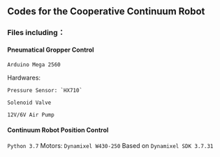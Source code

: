 ## Codes for the Cooperative Continuum Robot

### Files including：
#### Pneumatical Gropper Control
`Arduino Mega 2560`

Hardwares:

    Pressure Sensor: `HX710`
  
    Solenoid Valve
  
    12V/6V Air Pump
  

#### Continuum Robot Position Control
`Python 3.7`
Motors: `Dynamixel W430-250`
Based on `Dynamixel SDK 3.7.31`
